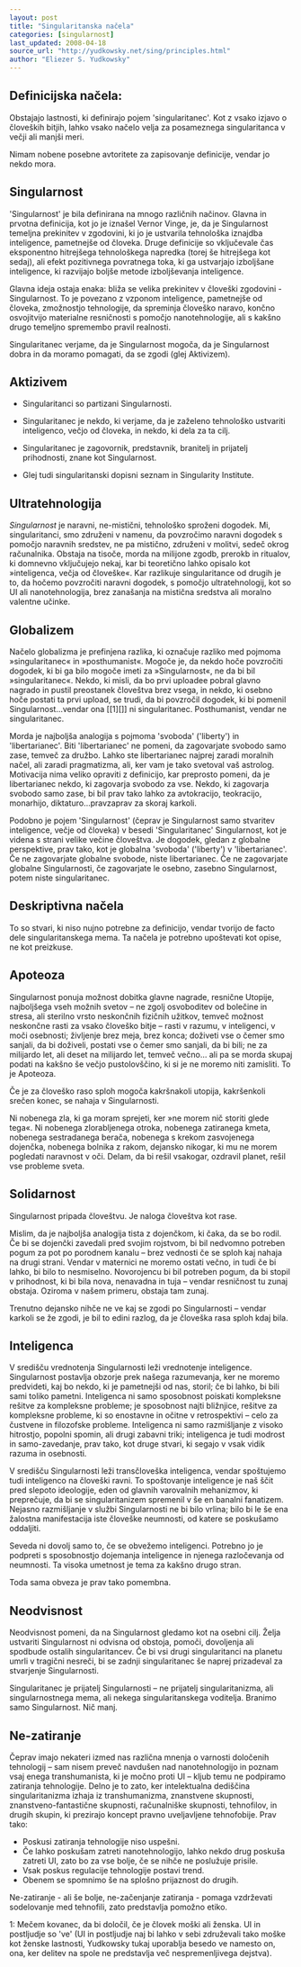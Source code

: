 ```yaml
---
layout: post
title: "Singularitanska načela"
categories: [singularnost]
last_updated: 2008-04-18
source_url: "http://yudkowsky.net/sing/principles.html"
author: "Eliezer S. Yudkowsky"
---
```


Definicijska načela:
---------

Obstajajo lastnosti, ki definirajo pojem 'singularitanec'. Kot z vsako izjavo o človeških bitjih, lahko vsako načelo velja za posameznega singularitanca v večji ali manjši meri.

Nimam nobene posebne avtoritete za zapisovanje definicije, vendar jo nekdo mora.
 
Singularnost
---------

'Singularnost' je bila definirana na mnogo različnih načinov. Glavna in prvotna definicija, kot jo je iznašel Vernor Vinge, je, da je Singularnost temeljna prekinitev v zgodovini, ki jo je ustvarila tehnološka iznajdba inteligence, pametnejše od človeka. Druge definicije so vključevale čas eksponentno hitrejšega tehnološkega napredka (torej še hitrejšega kot sedaj), ali efekt pozitivnega povratnega toka, ki ga ustvarjajo izboljšane inteligence, ki razvijajo boljše metode izboljševanja inteligence. 

Glavna ideja ostaja enaka: bliža se velika prekinitev v človeški zgodovini - Singularnost. To je povezano z vzponom inteligence, pametnejše od človeka, zmožnostjo tehnologije, da spreminja človeško naravo, končno osvojitvijo materialne resničnosti s pomočjo nanotehnologije, ali s kakšno drugo temeljno spremembo pravil realnosti. 

Singularitanec verjame, da je Singularnost mogoča, da je Singularnost dobra in da moramo pomagati, da se zgodi (glej Aktivizem).

Aktizivem
---------

* Singularitanci so partizani Singularnosti.

* Singularitanec je nekdo, ki verjame, da je zaželeno tehnološko ustvariti inteligenco, večjo od človeka, in nekdo, ki dela za ta cilj.

* Singularitanec je zagovornik, predstavnik, branitelj in prijatelj prihodnosti, znane kot Singularnost. 

* Glej tudi singularitanski dopisni seznam in Singularity Institute.

Ultratehnologija
---------

*Singularnost* je naravni, ne-mistični, tehnološko sproženi dogodek. Mi, singularitanci, smo združeni v namenu, da povzročimo naravni dogodek s pomočjo naravnih sredstev, ne pa mistično, združeni v molitvi, sedeč okrog računalnika. Obstaja na tisoče, morda na milijone zgodb, prerokb in ritualov, ki domnevno vključujejo nekaj, kar bi teoretično lahko opisalo kot »inteligenca, večja od človeške«. Kar razlikuje singularitance od drugih je to, da hočemo povzročiti naravni dogodek, s pomočjo ultratehnologij, kot so UI ali nanotehnologija, brez zanašanja na mistična sredstva ali moralno valentne učinke.

Globalizem
---------

Načelo globalizma je prefinjena razlika, ki označuje razliko med pojmoma »singularitanec« in »posthumanist«. Mogoče je, da nekdo hoče povzročiti dogodek, ki bi ga bilo mogoče imeti za »Singularnost«, ne da bi bil »singularitanec«. Nekdo, ki misli, da bo prvi uploadee pobral glavno nagrado in pustil preostanek človeštva brez vsega, in nekdo, ki osebno hoče postati ta prvi upload, se trudi, da bi povzročil dogodek, ki bi pomenil Singularnost…vendar ona [[1][]]
ni singularitanec. Posthumanist, vendar ne singularitanec. 

Morda je najboljša analogija s pojmoma 'svoboda' ('liberty') in 'libertarianec'. Biti 'libertarianec' ne pomeni, da zagovarjate svobodo samo zase, temveč za družbo. Lahko ste libertarianec najprej zaradi moralnih načel, ali zaradi pragmatizma, ali, ker vam je tako svetoval vaš astrolog. Motivacija nima veliko opraviti z definicijo, kar preprosto pomeni, da je libertarianec nekdo, ki zagovarja svobodo za vse. Nekdo, ki zagovarja svobodo samo zase, bi bil prav tako lahko za avtokracijo, teokracijo, monarhijo, diktaturo…pravzaprav za skoraj karkoli. 


Podobno je pojem 'Singularnost' (čeprav je Singularnost samo stvaritev inteligence, večje od človeka) v besedi 'Singularitanec' Singularnost, kot je videna s strani velike večine človeštva. Je dogodek, gledan z globalne perspektive, prav tako, kot je globalna 'svoboda' ('liberty') v 'libertarianec'. Če ne zagovarjate globalne svobode, niste libertarianec. Če ne zagovarjate globalne Singularnosti, če zagovarjate le osebno, zasebno Singularnost, potem niste singularitanec. 

Deskriptivna načela
---------

To so stvari, ki niso nujno potrebne za definicijo, vendar tvorijo de facto dele singularitanskega mema. Ta načela je potrebno upoštevati kot opise, ne kot preizkuse.

Apoteoza
---------

Singularnost ponuja možnost dobitka glavne nagrade, resnične Utopije, najboljšega vseh možnih svetov – ne zgolj osvoboditev od bolečine in stresa, ali sterilno vrsto neskončnih fizičnih užitkov, temveč možnost neskončne rasti za vsako človeško bitje – rasti v razumu, v inteligenci, v moči osebnosti; življenje brez meja, brez konca; doživeti vse o čemer smo sanjali, da bi doživeli, postati vse o čemer smo sanjali, da bi bili; ne za milijardo let, ali deset na milijardo let, temveč večno… ali pa se morda skupaj podati na kakšno še večjo pustolovščino, ki si je ne moremo niti zamisliti. To je Apoteoza.

Če je za človeško raso sploh mogoča kakršnakoli utopija, kakršenkoli srečen konec, se nahaja v Singularnosti. 

Ni nobenega zla, ki ga moram sprejeti, ker »ne morem nič storiti glede tega«. Ni nobenega zlorabljenega otroka, nobenega zatiranega kmeta, nobenega sestradanega berača, nobenega s krekom zasvojenega dojenčka, nobenega bolnika z rakom, dejansko nikogar, ki mu ne morem pogledati naravnost v oči. Delam, da bi rešil vsakogar, ozdravil planet, rešil vse probleme sveta. 


Solidarnost
---------

Singularnost pripada človeštvu. Je naloga človeštva kot rase. 

Mislim, da je najboljša analogija tista z dojenčkom, ki čaka, da se bo rodil. Če bi se dojenčki zavedali pred svojim rojstvom, bi bil nedvomno potreben pogum za pot po porodnem kanalu – brez vednosti če se sploh kaj nahaja na drugi strani. Vendar v maternici ne moremo ostati večno, in tudi če bi lahko, bi bilo to nesmiselno. Novorojencu bi bil potreben pogum, da bi stopil v prihodnost, ki bi bila nova, nenavadna in tuja – vendar resničnost tu zunaj obstaja. Oziroma v našem primeru, obstaja tam zunaj. 

Trenutno dejansko nihče ne ve kaj se zgodi po Singularnosti – vendar karkoli se že zgodi, je bil to edini razlog, da je človeška rasa sploh kdaj bila.

Inteligenca
---------

V središču vrednotenja Singularnosti leži vrednotenje inteligence. Singularnost postavlja obzorje prek našega razumevanja, ker ne moremo predvideti, kaj bo nekdo, ki je pametnejši od nas, storil; če bi lahko, bi bili sami toliko pametni. Inteligenca ni samo sposobnost poiskati kompleksne rešitve za kompleksne probleme; je sposobnost najti bližnjice, rešitve za kompleksne probleme, ki so enostavne in očitne v retrospektivi – celo za čustvene in filozofske probleme. Inteligenca ni samo razmišljanje z visoko hitrostjo, popolni spomin, ali drugi zabavni triki; inteligenca je tudi modrost in samo-zavedanje, prav tako, kot druge stvari, ki segajo v vsak vidik razuma in osebnosti.


V središču Singularnosti leži transčloveška inteligenca, vendar spoštujemo tudi inteligenco na človeški ravni. To spoštovanje inteligence je naš ščit pred slepoto ideologije, eden od glavnih varovalnih mehanizmov, ki preprečuje, da bi se singularitanizem spremenil v še en banalni fanatizem. Nejasno razmišljanje v službi Singularnosti ne bi bilo vrlina; bilo bi le še ena žalostna manifestacija iste človeške neumnosti, od katere se poskušamo oddaljiti. 

Seveda ni dovolj samo to, če se obvežemo inteligenci. Potrebno jo je podpreti s sposobnostjo dojemanja inteligence in njenega razločevanja od neumnosti. Ta visoka umetnost je tema za kakšno drugo stran. 

Toda sama obveza je prav tako pomembna. 

Neodvisnost
---------

Neodvisnost pomeni, da na Singularnost gledamo kot na osebni cilj. Želja ustvariti Singularnost ni odvisna od obstoja, pomoči, dovoljenja ali spodbude ostalih singularitancev. Če bi vsi drugi singularitanci na planetu umrli v tragični nesreči, bi se zadnji singularitanec še naprej prizadeval za stvarjenje Singularnosti.

Singularitanec je prijatelj Singularnosti – ne prijatelj singularitanizma, ali singularnostnega mema, ali nekega singularitanskega voditelja. Branimo samo Singularnost. Nič manj.
 
Ne-zatiranje
---------

Čeprav imajo nekateri izmed nas različna mnenja o varnosti določenih tehnologij – sam nisem preveč navdušen nad nanotehnologijo in poznam vsaj enega transhumanista, ki je močno proti UI – kljub temu ne podpiramo zatiranja tehnologije. Delno je to zato, ker intelektualna dediščina singularitanizma izhaja iz transhumanizma, znanstvene skupnosti, znanstveno-fantastične skupnosti, računalniške skupnosti, tehnofilov, in drugih skupin, ki prezirajo koncept pravno uveljavljene tehnofobije. Prav tako:
- Poskusi zatiranja tehnologije niso uspešni. 
- Če lahko poskušam zatreti nanotehnologijo, lahko nekdo drug poskuša zatreti UI, zato bo za vse bolje, če se nihče ne poslužuje prisile. 
- Vsak poskus regulacije tehnologije postavi trend. 
- Obenem se spomnimo še na splošno prijaznost do drugih. 

Ne-zatiranje - ali še bolje, ne-začenjanje zatiranja - pomaga vzdrževati sodelovanje med tehnofili, zato predstavlja pomožno etiko. 

1: Mečem kovanec, da bi določil, če je človek moški ali ženska. UI in postljudje so 've' (UI in postljudje naj bi lahko v sebi združevali tako moške kot ženske lastnosti, Yudkowsky tukaj uporablja besedo ve namesto on, ona, ker delitev na spole ne predstavlja več nespremenljivega dejstva).